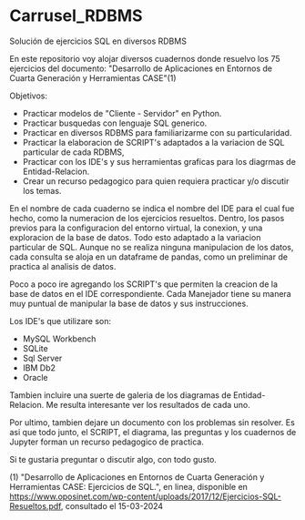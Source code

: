 # Carrusel_RDBMS
Solución de ejercicios SQL en diversos RDBMS

En este repositorio voy alojar diversos cuadernos donde resuelvo los 75 ejercicios del documento: "Desarrollo de Aplicaciones en Entornos de Cuarta Generación y Herramientas CASE"(1)

Objetivos:
- Practicar modelos de "Cliente - Servidor" en Python.
- Practicar busquedas con lenguaje SQL generico.
- Practicar en diversos RDBMS para familiarizarme con su particularidad.
- Practicar la elaboracion de SCRIPT's adaptados a la variacion de SQL particular de cada RDBMS,
- Practicar con los IDE's y sus herramientas graficas para los diagrmas de Entidad-Relacion.
- Crear un recurso pedagogico para quien requiera practicar y/o discutir los temas.
          

En el nombre de cada cuaderno se indica el nombre del IDE para el cual fue hecho, como la numeracion de los ejercicios resueltos. Dentro, los pasos previos para la configuracion del entorno virtual, la conexion, y una exploracion de la base de datos. Todo esto adaptado a la variacion particular de SQL.
Aunque no se realiza ninguna manipulacion de los datos, cada consulta se aloja en un dataframe de pandas, como un preliminar de practica al analisis de datos.

Poco a poco ire agregando los SCRIPT's que permiten la creacion de la base de datos en el IDE correspondiente. Cada Manejador tiene su manera muy puntual de manipular la base de datos y sus instrucciones.

Los IDE's que utilizare son:
- MySQL Workbench
- SQLite
- Sql Server
- IBM Db2
- Oracle
          

Tambien incluire una suerte de galeria de los diagramas de Entidad-Relacion. Me resulta interesante ver los resultados de cada uno.

Por ultimo, tambien dejare un documento con los problemas sin resolver. Es asi que todo junto, el SCRIPT, el diagrama, las preguntas y los cuadernos de Jupyter forman un recurso pedagogico de practica.

Si te gustaria preguntar o discutir algo, con todo gusto.

(1) "Desarrollo de Aplicaciones en Entornos de Cuarta Generación y Herramientas CASE: Ejercicios de SQL.", en linea, disponible en <https://www.oposinet.com/wp-content/uploads/2017/12/Ejercicios-SQL-Resueltos.pdf>, consultado el 15-03-2024
